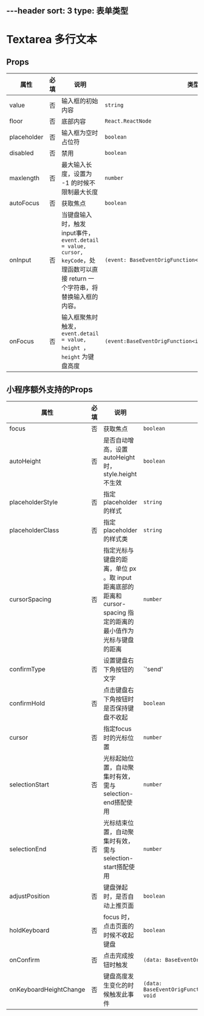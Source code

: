 ---header
sort: 3
type: 表单类型
---
# Textarea 多行文本

<demo>


## Props
| 属性 | 必填 | 说明 | 类型 | 默认值 |
| --- | --- | --- | --- | --- |
| value | 否 | 输入框的初始内容 | `string` |  |
| floor | 否 | 底部内容 | `React.ReactNode` |  |
| placeholder | 否 | 输入框为空时占位符 | `boolean` | |
| disabled | 否 | 禁用 | `boolean` | `false` |
| maxlength | 否 | 最大输入长度，设置为 -1 的时候不限制最大长度 | `number` | 140 |
| autoFocus | 否 |  获取焦点 | `boolean` | `false` |
| onInput | 否 |  当键盘输入时，触发input事件，`event.detail = value, cursor, keyCode`，处理函数可以直接 return 一个字符串，将替换输入框的内容。 | `(event: BaseEventOrigFunction<inputEventDetail>):void` | |
| onFocus | 否 |  输入框聚焦时触发，`event.detail = value, height `，`height` 为键盘高度 | `(event:BaseEventOrigFunction<inputForceEventDetail>):void` | |

## 小程序额外支持的Props
| 属性 | 必填 | 说明 | 类型 | 默认值 |
| --- | --- | --- | --- | --- |
| focus | 否 |  获取焦点 | `boolean` | `false` |
| autoHeight | 否 |  是否自动增高，设置 autoHeight 时，style.height不生效 | `boolean` | `false` |
| placeholderStyle | 否 | 指定 placeholder 的样式 | `string` |  |
| placeholderClass | 否 | 指定 placeholder 的样式类 | `string` | `input-placeholder` |
| cursorSpacing | 否 | 指定光标与键盘的距离，单位 px 。取 input 距离底部的距离和 cursor-spacing 指定的距离的最小值作为光标与键盘的距离 | `number` | 0 |
| confirmType | 否 | 设置键盘右下角按钮的文字 | `'send' | 'search' | 'next' | 'go' | 'done'` | `done` |
| confirmHold | 否 | 点击键盘右下角按钮时是否保持键盘不收起 | `boolean` | `false` |
| cursor | 否 | 指定focus时的光标位置 | `number` |  |
| selectionStart | 否 | 光标起始位置，自动聚集时有效，需与selection-end搭配使用 | `number` | -1 |
| selectionEnd | 否 | 光标结束位置，自动聚集时有效，需与selection-start搭配使用 | `number` | -1 |
| adjustPosition | 否 | 键盘弹起时，是否自动上推页面 | `boolean` | `true` |
| holdKeyboard | 否 | focus 时，点击页面的时候不收起键盘 | `boolean` | `false` |
| onConfirm | 否 | 点击完成按钮时触发 | `(data: BaseEventOrigFunction<inputValueEventDetail>): void` |  |
| onKeyboardHeightChange | 否 | 键盘高度发生变化的时候触发此事件 | `(data: BaseEventOrigFunction<onKeyboardHeightChangeEventDetail>): void` |  |
